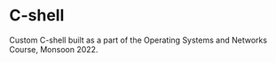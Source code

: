 # C-shell
Custom C-shell built as a part of the Operating Systems and Networks Course, Monsoon 2022.
